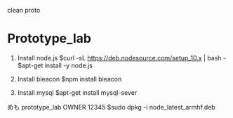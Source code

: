 clean proto
# Prototype_lab

1. Install node.js
$curl -sL https://deb.nodesource.com/setup_10.x | bash -
$apt-get install -y node.js


2. Install bleacon
$npm install bleacon

3. Install mysql
$apt-get install mysql-sever

めも
prototype_lab OWNER 12345
$sudo dpkg -i node_latest_armhf.deb      
